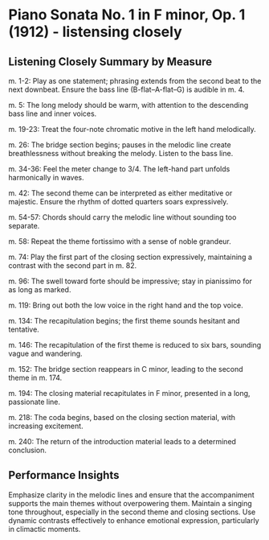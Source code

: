 # Piano Sonata No. 1 in F minor, Op. 1 (1912) - listensing closely

## Listening Closely Summary by Measure

m. 1-2: Play as one statement; phrasing extends from the second beat to the next downbeat. Ensure the bass line (B-flat–A-flat–G) is audible in m. 4.

m. 5: The long melody should be warm, with attention to the descending bass line and inner voices.

m. 19-23: Treat the four-note chromatic motive in the left hand melodically.

m. 26: The bridge section begins; pauses in the melodic line create breathlessness without breaking the melody. Listen to the bass line.

m. 34-36: Feel the meter change to 3/4. The left-hand part unfolds harmonically in waves.

m. 42: The second theme can be interpreted as either meditative or majestic. Ensure the rhythm of dotted quarters soars expressively.

m. 54-57: Chords should carry the melodic line without sounding too separate.

m. 58: Repeat the theme fortissimo with a sense of noble grandeur.

m. 74: Play the first part of the closing section expressively, maintaining a contrast with the second part in m. 82.

m. 96: The swell toward forte should be impressive; stay in pianissimo for as long as marked.

m. 119: Bring out both the low voice in the right hand and the top voice.

m. 134: The recapitulation begins; the first theme sounds hesitant and tentative.

m. 146: The recapitulation of the first theme is reduced to six bars, sounding vague and wandering.

m. 152: The bridge section reappears in C minor, leading to the second theme in m. 174.

m. 194: The closing material recapitulates in F minor, presented in a long, passionate line.

m. 218: The coda begins, based on the closing section material, with increasing excitement.

m. 240: The return of the introduction material leads to a determined conclusion.

## Performance Insights

Emphasize clarity in the melodic lines and ensure that the accompaniment supports the main themes without overpowering them.
Maintain a singing tone throughout, especially in the second theme and closing sections.
Use dynamic contrasts effectively to enhance emotional expression, particularly in climactic moments.
